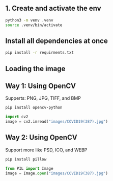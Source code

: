 ## 1. Create and activate the env

```bash
python3 -m venv .venv
source .venv/bin/activate
```

## Install all dependencies at once

```bash
pip install -r requirments.txt
```

## Loading the image

## Way 1: Using OpenCV

Supperts: PNG, JPG, TIFF, and BMP

```bash
pip install opencv-python
```

```py
import cv2
image = cv2.imread("images/COVID19(387).jpg")
```

## Way 2: Using OpenCV

Support more like PSD, ICO, and WEBP

```bash
pip install pillow
```

```py
from PIL import Image
image = Image.open("images/COVID19(387).jpg")
```
